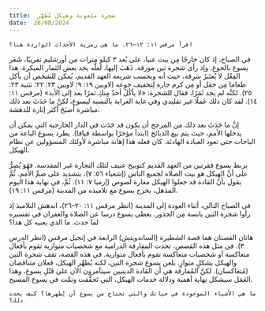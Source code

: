 ```yaml
---
title:  شجرة ملعونة وهيكل مُطهَّر
date:  26/08/2024
---
```


`اقرأ مرقس ١١: ١٢–٢٦. ما هي رمزية الأحداث الواردة هنا؟`

في الصباح، إذ كان خارجًا مِن بيت عنيا، على بُعد ٣ كيلو مترات من أورشليم تقريبًا، شَعَر يسوع بالجوع. وإذ رأى شجرة تين مورقة، ذَهَبَ إليها، لَعلَّه يجد بعض الثمار المبكرة. هذا الفِعْل لا يُعتَبرُ سَرِقة، حيث أنه وبحسب شريعة العهد القديم، يُمكن للشخص أن يأكل طعاما مِن حقل أو مِن كرم جاره لِتخفيف جوعه (لاويين ١٩: ٩؛ لاويين ٢٣: ٢٢؛ تثنية ٢٣: ٢٥). لكنَّه لم يجد ثَمَرًا، فقال للشجرة: «لا يأكُلُ أحدٌ مِنكِ ثمرًا بعد إلى الأبد» (مرقس ١١: ١٤). لقد كان ذلك عَملًا غير تقليدي وفي غاية الغرابة بالنسبة ليسوع، لكنَّ ما حَدَثَ بعد ذلك مباشرة أصبَحَ أكثر إثارة للدهشة.

إنَّ ما حَدَثَ بعد ذلك من المرجح أن يكون قد حَدَث في الدار الخارجية التي يمكن أن يدخلها الأمم، حيث يتم بيع الذبائح (ابتدأ مؤخرًا بواسطة قيافا). يطرد يسوع الباعة من الباحات حتى تعود العبادة الهادئة. كان فعله هذا إهانة مباشرة لأولئك المسؤولين عن نظام الهيكل.

يربط يسوع فقرتين من العهد القديم كتوبيخ عنيف لتلك التجارة غير المقدسة. فهُوَ يُصِرُّ على أنَّ الهيكل هو بيت الصلاة لجميع الناس (إشعياء ٥٦: ٧)، بتشديد على ضمِّ الأمم. ثُمَّ يقول بأنَّ القادة قد جعلوا الهيكل مغارة لصوص (إرميا ٧: ١١). ثُمَّ، في نهاية هذا اليوم المذهل، يخرج يسوع مع تلاميذه من المدينة (مرقس ١١: ١٩).

في الصباح التالي، أثناء العودة إلى المدينة (انظر مرقس ١١: ٢٠–٢٦)، اندهش التلاميذ إذ رأوا شجرة التين يابسة مِن الجذور. يعطي يسوع درسا عن الصلاة والغفران في تفسيره لما حدث. ما الذي يعنيه كل هذا؟

هاتان القصتان هما قصة الشطيرة (الساندويتش) الرابعة في إنجيل مرقس (انظر الدرس ٣). في مثل هذه القصص، تحدث المفارقة الدرامية مع شخصيات متوازية تقوم بأفعال متعاكسة أو شخصيات متعاكسة تقوم بأفعال متوازية. في هذه القصة، تقف شجرة التين والهيكل بشكلٍ متوازٍ. يلعن يسوع شجرة التين، لكنه يُطهِّر الهيكل، فعلان متناقضان (مُتعاكسان). لكنَّ المُفارقة هي أن القادة الدينيين سيتآمرون الآن على قَتْلِ يسوع، وهذا العَمَل سيشكل نهاية أهمية ودلالة خدمات الهيكل، التي تَحقَّقت وتمَّت في يسوع المسيح.

`ما هي الأشياء الموجودة في حياتك والتي تحتاج من يسوع أن يُطهرها؟ كيف يحدث ذلك؟`